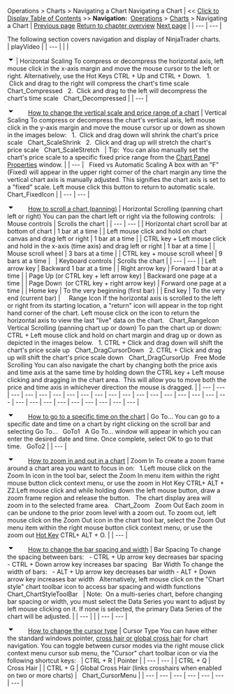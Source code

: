 ﻿
Operations > Charts > Navigating a Chart
Navigating a Chart
| << [Click to Display Table of Contents](navigating_a_chart.md) >> **Navigation:**     [Operations](operations.md) > [Charts](charts.md) > Navigating a Chart | [Previous page](creating_a_chart.md) [Return to chapter overview](charts.md) [Next page](chart_panels.md) |
| --- | --- |

The following section covers navigation and display of NinjaTrader charts.
 
| playVideo |
| --- |
|  |

![tog_minus](tog_minus.gif)
| Horizontal Scaling To compress or decompress the horizontal axis, left mouse click in the x-axis margin and move the mouse cursor to the left or right. Alternatively, use the Hot Keys CTRL + Up and CTRL + Down.    1.  Click and drag to the right will compress the chart's time scale   Chart_Compressed   2.  Click and drag to the left will decompress the chart's time scale   Chart_Decompressed |
| --- |

![tog_minus](tog_minus.gif)        [How to change the vertical scale and price range of a chart](javascript:HMToggle('toggle','HowToChangeTheVerticalScaleAndRangeOfAChart','HowToChangeTheVerticalScaleAndRangeOfAChart_ICON'))
| Vertical Scaling To compress or decompress the chart's vertical axis, left mouse click in the y-axis margin and move the mouse cursor up or down as shown in the images below:   1.  Click and drag down will shrink the chart's price scale   Chart_ScaleShrink   2.  Click and drag up will stretch the chart's price scale   Chart_ScaleStretch     | Tip:  You can also manually set the chart's price scale to a specific fixed price range from the [Chart Panel Properties](chart_panels.md) window. | | --- |      Fixed vs Automatic Scaling A box with an "F" (Fixed) will appear in the upper right corner of the chart margin any time the vertical chart axis is manually adjusted. This signifies the chart axis is set to a "fixed" scale. Left mouse click this button to return to automatic scale.   Chart_FixedIcon |
| --- | --- |

![tog_minus](tog_minus.gif)        [How to scroll a chart (panning)](javascript:HMToggle('toggle','HowToScrollAChart','HowToScrollAChart_ICON'))
| Horizontal Scrolling (panning chart left or right) You can pan the chart left or right via the following controls:     | Mouse controls | Scrolls the chart | | --- | --- | | Horizontal chart scroll bar at bottom of chart | 1 bar at a time | | Left mouse click and hold on chart canvas and drag left or right | 1 bar at a time | | CTRL key + Left mouse click and hold in the x-axis (time axis) and drag left or right | 1 bar at a time | | Mouse scroll wheel | 3 bars at a time | | CTRL key + mouse scroll wheel | 9 bars at a time |        | Keyboard controls | Scrolls the chart | | --- | --- | | Left arrow key | Backward 1 bar at a time | | Right arrow key | Forward 1 bar at a time | | Page Up (or CTRL key + left arrow key) | Backward one page at a time | | Page Down  (or CTRL key + right arrow key) | Forward one page at a time | | Home key | To the very beginning (first bar) | | End key | To the very end (current bar) |        Range Icon If the horizontal axis is scrolled to the left or right from its starting location, a "return" icon will appear in the top right hand corner of the chart. Left mouse click on the icon to return the horizontal axis to view the last "live" data on the chart.   Chart_RangeIcon   Vertical Scrolling (panning chart up or down) To pan the chart up or down:   CTRL + Left mouse click and hold on chart margin and drag up or down as depicted in the images below.   1. CTRL + Click and drag down will shift the chart's price scale up   Chart_DragCursorDown   2. CTRL + Click and drag up will shift the chart's price scale down   Chart_DragCursorUp   Free Mode Scrolling You can also navigate the chart by changing both the price axis and time axis at the same time by holding down the CTRL key + Left mouse clicking and dragging in the chart area.  This will allow you to move both the price and time axis in whichever direction the mouse is dragged. |
| --- | --- | --- | --- | --- | --- | --- | --- | --- | --- | --- | --- | --- | --- | --- | --- | --- | --- | --- | --- | --- | --- | --- | --- | --- | --- | --- |

![tog_minus](tog_minus.gif)        [How to go to a specific time on the chart](javascript:HMToggle('toggle','Howtogotoaspecifictimeonthechart','Howtogotoaspecifictimeonthechart_ICON'))
| Go To... You can go to a specific date and time on a chart by right clicking on the scroll bar and selecting Go To...   GoTo1   A Go To... window will appear in which you can enter the desired date and time. Once complete, select OK to go to that time.   GoTo2 |
| --- |

![tog_minus](tog_minus.gif)        [How to zoom in and out in a chart](javascript:HMToggle('toggle','HowToZoomInAndOutInAChart','HowToZoomInAndOutInAChart_ICON'))
| Zoom In To create a zoom frame around a chart area you want to focus in on:   1.Left mouse click on the Zoom In icon in the tool bar, select the Zoom In menu item within the right mouse button click context menu, or use the zoom in Hot Key CTRL+ ALT + Z2.Left mouse click and while holding down the left mouse button, draw a zoom frame region and release the button.   The chart display area will zoom in to the selected frame area.   Chart_Zoom   Zoom Out Each zoom in can be undone to the prior zoom level with a zoom out. To zoom out, left mouse click on the Zoom Out icon in the chart tool bar, select the Zoom Out menu item within the right mouse button click context menu, or use the zoom out [Hot Key](hot_key_manager.md) CTRL+ ALT + O. |
| --- |

![tog_minus](tog_minus.gif)        [How to change the bar spacing and width](javascript:HMToggle('toggle','HowToChangeTheBarSpacingAndWidth','HowToChangeTheBarSpacingAndWidth_ICON'))
| Bar Spacing To change the spacing between bars:   - CTRL + Up arrow key decreases bar spacing - CTRL + Down arrow key increases bar spacing   Bar Width To change the width of bars:   - ALT + Up arrow key decreases bar width - ALT + Down arrow key increases bar width   Alternatively, left mouse click on the "Chart style" chart toolbar icon to access bar spacing and width functions    Chart_ChartStyleToolBar     | Note:  On a multi-series chart, before changing bar spacing or width, you must select the Data Series you want to adjust by left mouse clicking on it. If none is selected, the primary Data Series of the chart will be adjusted. | | --- | |
| --- | --- |

![tog_minus](tog_minus.gif)        [How to change the cursor type](javascript:HMToggle('toggle','HowToChangeTheCursorType','HowToChangeTheCursorType_ICON'))
| Cursor Type You can have either the standard windows pointer, [cross hair or global cross hair](cross_hair.md) for chart navigation. You can toggle between cursor modes via the right mouse click context menu cursor sub menu, the "Cursor" chart toolbar icon or via the following shortcut keys:     | CTRL + R | Pointer | | --- | --- | | CTRL + Q | Cross Hair | | CTRL + G | Global Cross Hair (links crosshairs when enabled on two or more charts) |      Chart_CursorMenu |
| --- | --- | --- | --- | --- | --- | --- |

